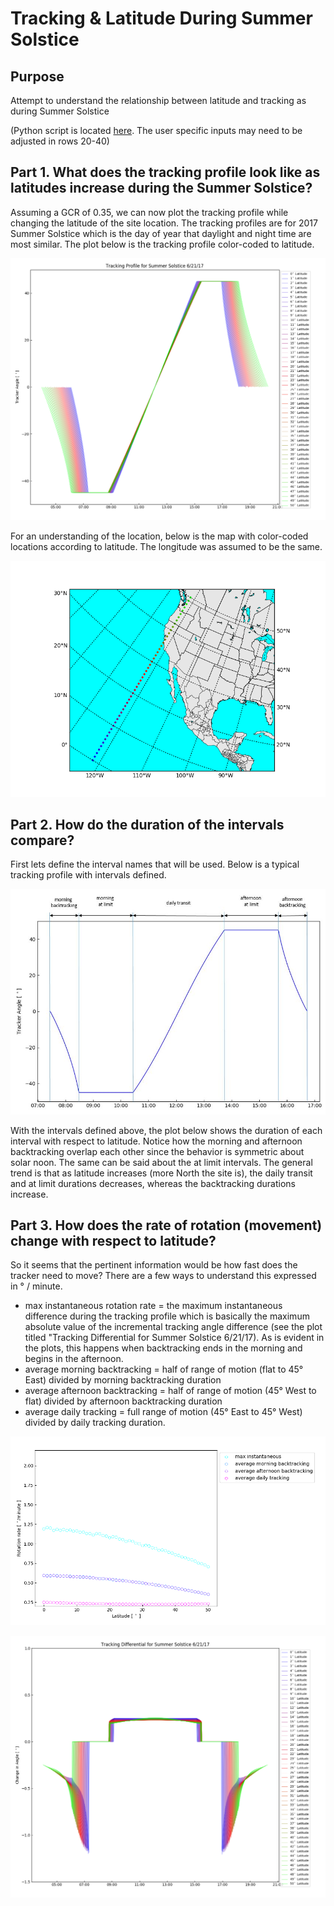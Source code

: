 
# Tracking & Latitude During Summer Solstice

## Purpose

Attempt to understand the relationship between latitude and tracking as during Summer Solstice 

(Python script is located [here](https://github.com/irxum/irxum.sample.work/blob/master/latitudeEval.py).  The user specific inputs may need to be adjusted in rows 20-40)

## Part 1.  What does the tracking profile look like as latitudes increase during the Summer Solstice?  

Assuming a GCR of 0.35, we can now plot the tracking profile while changing the latitude of the site location.  The tracking profiles are for 2017 Summer Solstice which is the day of year that daylight and night time are most similar.   The plot below is the tracking profile color-coded to latitude.

![p1image](https://github.com/irxum/irxum.sample.work/blob/master/latitudeTracking_gcr_p35_ss.png)

For an understanding of the location, below is the map with color-coded locations according to latitude.  The longitude was assumed to be the same.  

![p1map](https://github.com/irxum/irxum.sample.work/blob/master/latmap.png)

## Part 2.  How do the duration of the intervals compare?  

First lets define the interval names that will be used.  Below is a typical tracking profile with intervals defined.

![p2diagram](https://github.com/irxum/irxum.sample.work/blob/master/diagram.JPG)

With the intervals defined above, the plot below shows the duration of each interval with respect to latitude.  Notice how the morning and afternoon backtracking overlap each other since the behavior is symmetric about solar noon.  The same can be said about the at limit intervals.  The general trend is that as latitude increases (more North the site is), the daily transit and at limit durations decreases, whereas the backtracking durations increase. 

## Part 3.  How does the rate of rotation (movement) change with respect to latitude?

So it seems that the pertinent information would be how fast does the tracker need to move?  There are a few ways to understand this expressed in ° / minute.

* max instantaneous rotation rate = the maximum instantaneous difference during the tracking profile which is basically the maximum absolute value of the incremental tracking angle difference (see the plot titled "Tracking Differential for Summer Solstice 6/21/17).  As is evident in the plots, this happens when backtracking ends in the morning and begins in the afternoon.
* average morning backtracking = half of range of motion (flat to 45° East) divided by morning backtracking duration
* average afternoon backtracking = half of range of motion (45° West to flat) divided by afternoon backtracking duration
* average daily tracking = full range of motion (45° East to 45° West) divided by daily tracking duration.
    
![p3image](https://github.com/irxum/irxum.sample.work/blob/master/rateofchange_gcr_p35_ss.png)

![p3bimage](https://github.com/irxum/irxum.sample.work/blob/master/diffTracking_gcr_p35_ss.png)



